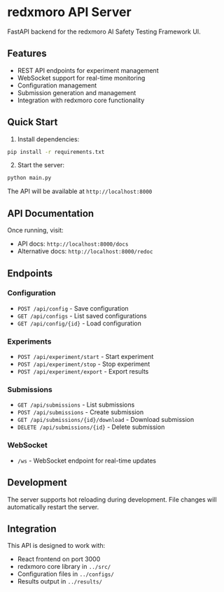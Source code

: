 # redxmoro API Server

FastAPI backend for the redxmoro AI Safety Testing Framework UI.

## Features

- REST API endpoints for experiment management
- WebSocket support for real-time monitoring
- Configuration management
- Submission generation and management
- Integration with redxmoro core functionality

## Quick Start

1. Install dependencies:
```bash
pip install -r requirements.txt
```

2. Start the server:
```bash
python main.py
```

The API will be available at `http://localhost:8000`

## API Documentation

Once running, visit:
- API docs: `http://localhost:8000/docs`
- Alternative docs: `http://localhost:8000/redoc`

## Endpoints

### Configuration
- `POST /api/config` - Save configuration
- `GET /api/configs` - List saved configurations  
- `GET /api/config/{id}` - Load configuration

### Experiments
- `POST /api/experiment/start` - Start experiment
- `POST /api/experiment/stop` - Stop experiment
- `POST /api/experiment/export` - Export results

### Submissions
- `GET /api/submissions` - List submissions
- `POST /api/submissions` - Create submission
- `GET /api/submissions/{id}/download` - Download submission
- `DELETE /api/submissions/{id}` - Delete submission

### WebSocket
- `/ws` - WebSocket endpoint for real-time updates

## Development

The server supports hot reloading during development. File changes will automatically restart the server.

## Integration

This API is designed to work with:
- React frontend on port 3000
- redxmoro core library in `../src/`
- Configuration files in `../configs/`
- Results output in `../results/`
